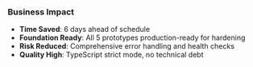 ### Business Impact
- **Time Saved**: 6 days ahead of schedule
- **Foundation Ready**: All 5 prototypes production-ready for hardening
- **Risk Reduced**: Comprehensive error handling and health checks
- **Quality High**: TypeScript strict mode, no technical debt
